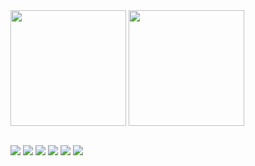 <div display="flex">
  <img align="center" height="185px" src="https://github-readme-stats.vercel.app/api/top-langs/?username=Roman4u&theme=dracula" />
  <img align="center" Height="185px" src="https://github-readme-stats.vercel.app/api/?username=Roman4u&theme=dracula" />
</div>

</br>

![](https://img.shields.io/badge/CODE-JavaScript-informational?style=plastic&logo=<LOGO_NAME>&logoColor=white&color=2bbc8a) ![](https://img.shields.io/badge/CODE-React.js-informational?style=plastic&logo=<LOGO_NAME>&logoColor=white&color=2bbc8a) ![](https://img.shields.io/badge/CODE-Vue-informational?style=plastic&logo=<LOGO_NAME>&logoColor=white&color=2bbc8a) ![](https://img.shields.io/badge/CODE-Nest.js-informational?style=plastic&logo=<LOGO_NAME>&logoColor=white&color=2bbc8a) ![](https://img.shields.io/badge/CODE-Python-informational?style=plastic&logo=<LOGO_NAME>&logoColor=white&color=2bbc8a) ![](https://img.shields.io/badge/TOOLS-PostgreSQL-informational?style=plastic&logo=<LOGO_NAME>&logoColor=white&color=2bbc8a)
